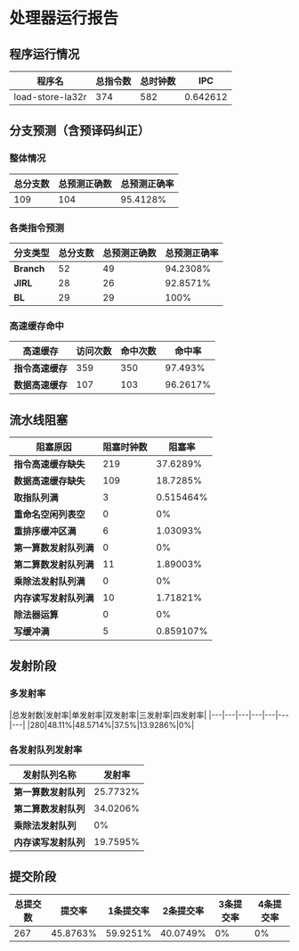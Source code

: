 # 处理器运行报告
## 程序运行情况
|程序名|总指令数|总时钟数|IPC|
|---|---|---|---|
|load-store-la32r|374|582|0.642612|

## 分支预测（含预译码纠正）
### 整体情况
|总分支数|总预测正确数|总预测正确率|
|---|---|---|
|109|104|95.4128%|

### 各类指令预测
|分支类型|总分支数|总预测正确数|总预测正确率|
|---|---|---|---|
|**Branch**| 52 | 49 | 94.2308%|
|**JIRL**| 28 | 26 | 92.8571%|
|**BL**| 29 | 29 | 100%|

### 高速缓存命中
|高速缓存|访问次数|命中次数|命中率|
|---|---|---|---|
|**指令高速缓存**| 359 | 350 | 97.493%|
|**数据高速缓存**| 107 | 103 | 96.2617%|
## 流水线阻塞
|阻塞原因|阻塞时钟数|阻塞率|
|---|---|---|
|**指令高速缓存缺失**| 219 | 37.6289%|
|**数据高速缓存缺失**| 109 | 18.7285%|
|**取指队列满**| 3 | 0.515464%|
|**重命名空闲列表空**|0 | 0%|
|**重排序缓冲区满**|6 | 1.03093%|
|**第一算数发射队列满**|0 | 0%|
|**第二算数发射队列满**|11 | 1.89003%|
|**乘除法发射队列满**|0 | 0%|
|**内存读写发射队列满**|10 | 1.71821%|
|**除法器运算**|0 | 0%|
|**写缓冲满**|5 | 0.859107%|

## 发射阶段
### 多发射率
|总发射数|发射率|单发射率|双发射率|三发射率|四发射率|
|---|---|---|---|---|---|---|
|280|48.11%|48.5714%|37.5%|13.9286%|0%|

### 各发射队列发射率
|发射队列名称|发射率|
|---|---|
|**第一算数发射队列**|25.7732%|
|**第二算数发射队列**|34.0206%|
|**乘除法发射队列**|0%|
|**内存读写发射队列**|19.7595%|

## 提交阶段
|总提交数|提交率|1条提交率|2条提交率|3条提交率|4条提交率|
|---|---|---|---|---|---|
|267|45.8763%|59.9251%|40.0749%|0%|0%|
